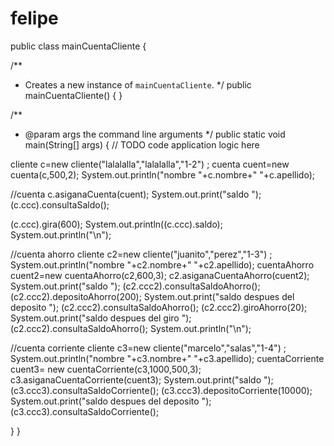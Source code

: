 # felipe

public class mainCuentaCliente {

 /**
 * Creates a new instance of <code>mainCuentaCliente</code>.
 */
 public mainCuentaCliente() {
 }

 /**
 * @param args the command line arguments
 */
 public static void main(String[] args) {
 // TODO code application logic here

 cliente c=new cliente("lalalalla","lalalalla","1-2") ;
 cuenta cuent=new cuenta(c,500,2);
 System.out.println("nombre "+c.nombre+" "+c.apellido);

 //cuenta
 c.asiganaCuenta(cuent);
 System.out.print("saldo ");
 (c.ccc).consultaSaldo();

 (c.ccc).gira(600);
 System.out.println((c.ccc).saldo);
 System.out.println("\n");

 //cuenta ahorro
 cliente c2=new cliente("juanito","perez","1-3") ;
 System.out.println("nombre "+c2.nombre+" "+c2.apellido);
 cuentaAhorro cuent2=new cuentaAhorro(c2,600,3);
c2.asiganaCuentaAhorro(cuent2);
 System.out.print("saldo ");
 (c2.ccc2).consultaSaldoAhorro();
 (c2.ccc2).depositoAhorro(200);
 System.out.print("saldo despues del deposito ");
 (c2.ccc2).consultaSaldoAhorro();
 (c2.ccc2).giroAhorro(20);
 System.out.print("saldo despues del giro ");
 (c2.ccc2).consultaSaldoAhorro();
 System.out.println("\n");

 //cuenta corriente
 cliente c3=new cliente("marcelo","salas","1-4") ;
 System.out.println("nombre "+c3.nombre+" "+c3.apellido);
 cuentaCorriente cuent3= new cuentaCorriente(c3,1000,500,3);
 c3.asiganaCuentaCorriente(cuent3);
 System.out.print("saldo ");
 (c3.ccc3).consultaSaldoCorriente();
 (c3.ccc3).depositoCorriente(10000);
 System.out.print("saldo despues del deposito ");
 (c3.ccc3).consultaSaldoCorriente();


 }
}
